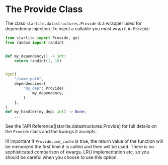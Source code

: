 # The Provide Class

The class `starlite.datastructures.Provide` is a wrapper used for dependency injection. To inject a callable you must wrap it
in `Provide`:

```python
from starlite import Provide, get
from random import randint


def my_dependency() -> int:
    return randint(1, 10)


@get(
    "/some-path",
    dependencies={
        "my_dep": Provide(
            my_dependency,
        )
    },
)
def my_handler(my_dep: int) -> None:
    ...
```

See the [API Reference][starlite.datastructures.Provide] for full details on the `Provide` class and the kwargs it accepts.

!!! important
    If `Provide.use_cache` is true, the return value of the function will be memoized the first time it is called and
    then will be used. There is no sophisticated comparison of kwargs, LRU implementation etc. so you should be careful
    when you choose to use this option.
